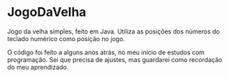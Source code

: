 # JogoDaVelha
 Jogo da velha simples, feito em Java. Utiliza as posições dos números do teclado numérico como posição no jogo.


O código foi feito a alguns anos atrás, no meu inicio de estudos com programação. Sei que precisa de ajustes, mas guardarei como recordação do meu aprendizado.
